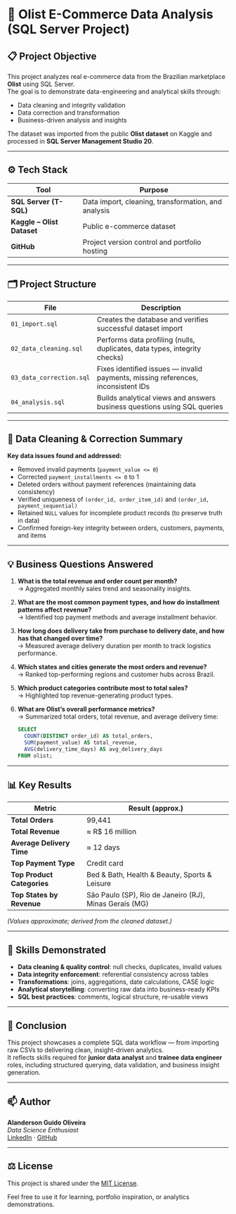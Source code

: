 # 🏬 Olist E-Commerce Data Analysis (SQL Server Project)

## 📋 Project Objective
This project analyzes real e-commerce data from the Brazilian marketplace **Olist** using SQL Server.  
The goal is to demonstrate data-engineering and analytical skills through:
- Data cleaning and integrity validation  
- Data correction and transformation  
- Business-driven analysis and insights  

The dataset was imported from the public **Olist dataset** on Kaggle and processed in **SQL Server Management Studio 20**.

---

## ⚙️ Tech Stack
| Tool | Purpose |
|------|----------|
| **SQL Server (T-SQL)** | Data import, cleaning, transformation, and analysis |
| **Kaggle – Olist Dataset** | Public e-commerce dataset |
| **GitHub** | Project version control and portfolio hosting |

---

## 🗂️ Project Structure
| File | Description |
|------|--------------|
| `01_import.sql` | Creates the database and verifies successful dataset import |
| `02_data_cleaning.sql` | Performs data profiling (nulls, duplicates, data types, integrity checks) |
| `03_data_correction.sql` | Fixes identified issues — invalid payments, missing references, inconsistent IDs |
| `04_analysis.sql` | Builds analytical views and answers business questions using SQL queries |

---

## 🧹 Data Cleaning & Correction Summary
**Key data issues found and addressed:**
- Removed invalid payments (`payment_value <= 0`)  
- Corrected `payment_installments <= 0` to 1  
- Deleted orders without payment references (maintaining data consistency)  
- Verified uniqueness of `(order_id, order_item_id)` and `(order_id, payment_sequential)`  
- Retained `NULL` values for incomplete product records (to preserve truth in data)  
- Confirmed foreign-key integrity between orders, customers, payments, and items  

---

## 💡 Business Questions Answered
1. **What is the total revenue and order count per month?**  
   → Aggregated monthly sales trend and seasonality insights.  

2. **What are the most common payment types, and how do installment patterns affect revenue?**  
   → Identified top payment methods and average installment behavior.  

3. **How long does delivery take from purchase to delivery date, and how has that changed over time?**  
   → Measured average delivery duration per month to track logistics performance.  

4. **Which states and cities generate the most orders and revenue?**  
   → Ranked top-performing regions and customer hubs across Brazil.  

5. **Which product categories contribute most to total sales?**  
   → Highlighted top revenue-generating product types.  

6. **What are Olist’s overall performance metrics?**  
   → Summarized total orders, total revenue, and average delivery time:

   ```sql
   SELECT
     COUNT(DISTINCT order_id) AS total_orders,
     SUM(payment_value) AS total_revenue,
     AVG(delivery_time_days) AS avg_delivery_days
   FROM olist;
   ```

---

## 📊 Key Results
| Metric | Result (approx.) |
|---------|------------------|
| **Total Orders** | 99,441 |
| **Total Revenue** | ≈ R$ 16 million |
| **Average Delivery Time** | ≈ 12 days |
| **Top Payment Type** | Credit card |
| **Top Product Categories** | Bed & Bath, Health & Beauty, Sports & Leisure |
| **Top States by Revenue** | São Paulo (SP), Rio de Janeiro (RJ), Minas Gerais (MG) |

*(Values approximate; derived from the cleaned dataset.)*

---

## 🧠 Skills Demonstrated
- **Data cleaning & quality control**: null checks, duplicates, invalid values  
- **Data integrity enforcement**: referential consistency across tables  
- **Transformations**: joins, aggregations, date calculations, CASE logic  
- **Analytical storytelling**: converting raw data into business-ready KPIs  
- **SQL best practices**: comments, logical structure, re-usable views  

---

## 🏁 Conclusion
This project showcases a complete SQL data workflow — from importing raw CSVs to delivering clean, insight-driven analytics.  
It reflects skills required for **junior data analyst** and **trainee data engineer** roles, including structured querying, data validation, and business insight generation.  

---

## 📫 Author
**Alanderson Guido Oliveira**  
*Data Science Enthusiast*  
[LinkedIn](https://www.linkedin.com/in/alandersong) · [GitHub](https://github.com/Alandersong)

---

## ⚖️ License

This project is shared under the [MIT License](LICENSE).  

Feel free to use it for learning, portfolio inspiration, or analytics demonstrations.
